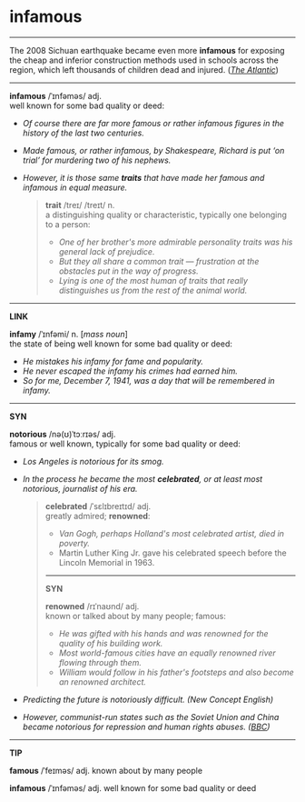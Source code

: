 # infamous  

---

The 2008 Sichuan earthquake became even more **infamous** for exposing the cheap and inferior construction methods used in schools across the region, which left thousands of children dead and injured. ([*The Atlantic*](https://www.theatlantic.com/photo/2018/05/10-years-since-the-devastating-2008-sichuan-earthquake/560066/))

---

**infamous** /ˈɪnfəməs/ adj. <br> well known for some bad quality or deed:

- *Of course there are far more famous or rather infamous figures in the history of the last two centuries.*

- *Made famous, or rather infamous, by Shakespeare, Richard is put ‘on trial’ for murdering two of his nephews.*

- *However, it is those same **traits** that have made her famous and infamous in equal measure.* 

  > **trait** /treɪ/ /treɪt/ n. <br> a distinguishing quality or characteristic, typically one belonging to a person: 
  >
  > - *One of her brother's more admirable personality traits was his general lack of prejudice.* 
  > - *But they all share a common trait — frustration at the obstacles put in the way of progress.* 
  > - *Lying is one of the most human of traits that really distinguishes us from the rest of the animal world.*

---

**LINK** 

**infamy** /ˈɪnfəmi/ n. [*mass noun*] <br> the state of being well known for some bad quality or deed:

- *He mistakes his infamy for fame and popularity.*
- *He never escaped the infamy his crimes had earned him.*
- *So for me, December 7, 1941, was a day that will be remembered in infamy.*

---

**SYN** 

**notorious** /nə(ʊ)ˈtɔːrɪəs/ adj. <br> famous or well known, typically for some bad quality or deed:

- *Los Angeles is notorious for its smog.*

- *In the process he became the most **celebrated**, or at least most notorious, journalist of his era.* 

  > **celebrated** /ˈsɛlɪbreɪtɪd/ adj. <br> greatly admired; **renowned**: 
  >
  > - *Van Gogh, perhaps Holland's most celebrated artist, died in poverty.* 
  > -  Martin Luther King Jr. gave his celebrated speech before the Lincoln Memorial in 1963.
  >
  > ---
  >
  > **SYN** 
  >
  > **renowned** /rɪˈnaʊnd/ adj. <br> known or talked about by many people; famous: 
  >
  > - *He was gifted with his hands and was renowned for the quality of his building work.* 
  > - *Most world-famous cities have an equally renowned river flowing through them.* 
  > - *William would follow in his father's footsteps and also become an renowned architect.* 

- *Predicting the future is notoriously difficult. (New Concept English)*
- *However, communist-run states such as the Soviet Union and China became notorious for repression and human rights abuses. ([BBC](http://www.bbc.com/news/world-europe-44009621))*

---

**TIP**

**famous** /ˈfeɪməs/ adj. known about by many people

**infamous** /ˈɪnfəməs/ adj. well known for some bad quality or deed
